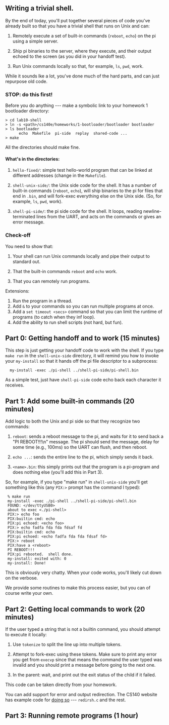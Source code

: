 ## Writing a trivial shell.

By the end of today, you'll put together several pieces of code you've already
built so that you have a trivial shell that runs on Unix and can:

   1. Remotely execute a set of built-in commands (`reboot`, `echo`) 
   on the pi using a simple server.

   2. Ship pi binaries to the server, where they execute, and their output
   echoed to the screen (as you did in your handoff test).
 
   3. Run Unix commands locally so that, for example, `ls`, `pwd`, work.

While it sounds lke a lot, you've done much of the hard parts, and can just
repurpose old code.

### STOP: do this first!

Before you do anything --- make a symbolic link to your homework 1 bootloader
directory:

    > cd lab10-shell
    > ln -s <path>/cs140e/homeworks/1-bootloader/bootloader bootloader
    > ls bootloader
          echo  Makefile  pi-side  replay  shared-code ...
    > make

All the directories should make fine.

#### What's in the directories:

   1. `hello-fixed/`: simple test hello-world program that can be linked
   at different addresses (change in the `Makefile`).

   2. `shell-unix-side/`: the Unix side code for the shell.  It has a number
   of built-in commands (`reboot`, `echo`), will ship binaries to the pi for
   files that end in `.bin`, and will fork-exec everything else on the Unix 
   side.  (So, for example, `ls`, `pwd`, work).

   3. `shell-pi-side/`: the pi side code for the shell.  It loops, reading
   newline-terminated lines from the UART, and acts on the commands or 
   gives an error message.

### Check-off

You need to show that:

   1. Your shell can run Unix commands locally and pipe their output to 
   standard out.  

   2. That the built-in commands `reboot` and `echo` work.

   3. That you can remotely run programs.

Extensions:

   1. Run the program in a thread.
   2. Add `&` to your commands so you can run multiple programs at once.
   3. Add a `set timeout <secs>` command so that you can limit the 
   runtime of programs (to catch when they inf loop).
   4. Add the ability to run shell scripts (not hard, but fun).


## Part 0:  Getting handoff and to work (15 minutes)

This step is just getting your handoff code to work with the shell.
If you type `make run` in the `shell-unix-side` directory, it will
remind you how to invoke your `my-install` so that it hands off the pi
file descriptor to a subprocess:

      my-install -exec ./pi-shell ../shell-pi-side/pi-shell.bin


As a simple test, just have `shell-pi-side` code echo back each character
it receives.

## Part 1:  Add some built-in commands (20 minutes)

Add logic to both the Unix and pi side so that they recognize two commands:

   1. `reboot`: sends a reboot message to the pi, and waits for it to 
   send back a "PI REBOOT!!!\n" message.  The pi should send the message,
   delay for some time (e.g., 100ms) so the UART can flush, and then 
   reboot.

   2. `echo ...`: sends the entire line to the pi, which simply sends it back.

   3. `<name>.bin`: this simply prints out that the program is a pi-program
   and does nothing else (you'll add this in Part 3).

So, for example, if you type "make run" in `shell-unix-side` you'll get
something like this (any `PIX:>` prompt has the command I typed):

     % make run
     my-install -exec ./pi-shell ../shell-pi-side/pi-shell.bin
     FOUND: </dev/ttyUSB0>
     about to exec <./pi-shell>
     PIX:> echo foo
     PIX:builtin cmd: echo
     PIX:pi echoed: <echo foo>
     PIX:> echo fadfa fda fda fdsaf fd
     PIX:builtin cmd: echo
     PIX:pi echoed: <echo fadfa fda fda fdsaf fd>
     PIX:> reboot
     PIX:have a <reboot>
     PI REBOOT!!!
     PIX:pi rebooted.  shell done.
     my-install: exited with: 0
     my-install: Done!

This is obviously very chatty.  When your code works, you'll likely cut down
on the verbose.

We provide some routines to make this process easier, but you can of course
write your own.

## Part 2:  Getting local commands to work (20 minutes)

If the user typed a string that is not a builtin command, you should
attempt to execute it locally:

  1. Use `tokenize` to split the line up into multiple tokens.

  2. Attempt to fork-exec using these tokens.  Make sure to print any
  error you get from `execvp` since that means the command the user 
  typed was invalid and you should print a message before going to the
  next one.

  3. In the parent: wait, and print out the exit status of the 
  child if it failed.

This code can be taken directly from your homework.

You can add support for error and output redirection.
The CS140 website has example code for 
[doing so](http://www.scs.stanford.edu/19wi-cs140/notes/) --- `redirsh.c`
and the rest.

## Part 3:  Running remote programs (1 hour)
